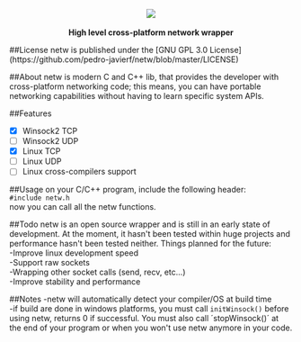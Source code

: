 <p align="center">
  <img src="https://s3.postimg.org/ojpw5x7c3/netw.png">
  <br><br>
  <b>High level cross-platform network wrapper</b><br>
</p>
##License
netw is published under the [GNU GPL 3.0 License](https://github.com/pedro-javierf/netw/blob/master/LICENSE) 

##About
netw is modern C and C++ lib, that provides the developer with cross-platform networking code; this means, you can have portable networking capabilities without having to learn specific system APIs.

##Features
- [x] Winsock2 TCP 
- [ ] Winsock2 UDP 
- [x] Linux TCP
- [ ] Linux UDP 
- [ ] Linux cross-compilers support

##Usage
on your C/C++ program, include the following header:<br>
`#include netw.h`<br>
now you can call all the netw functions.

##Todo
netw is an open source wrapper and is still in an early state of development. At the moment, it hasn't been tested within huge projects and performance hasn't been tested neither. Things planned for the future:<br>
-Improve linux development speed<br>
-Support raw sockets<br>
-Wrapping other socket calls (send, recv, etc...)<br>
-Improve stability and performance<br>

##Notes
-netw will automatically detect your compiler/OS at build time<br>
-if build are done in windows platforms, you must call `initWinsock()` before using netw, returns 0 if successful. You must also call ´stopWinsock()´ at the end of your program or when you won't use netw anymore in your code.